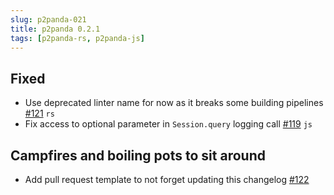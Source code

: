 ```yaml
---
slug: p2panda-021
title: p2panda 0.2.1
tags: [p2panda-rs, p2panda-js]
---
```


## Fixed

- Use deprecated linter name for now as it breaks some building pipelines [#121](https://github.com/p2panda/p2panda/pull/121) `rs`
- Fix access to optional parameter in `Session.query` logging call [#119](https://github.com/p2panda/p2panda/issues/119) `js`

## Campfires and boiling pots to sit around

- Add pull request template to not forget updating this changelog [#122](https://github.com/p2panda/p2panda/pull/122)
